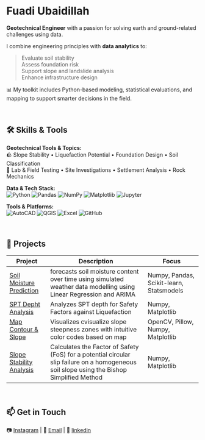 <br>

# Fuadi Ubaidillah


**Geotechnical Engineer** with a passion for solving earth and ground-related challenges using data.

I combine engineering principles with **data analytics** to:

> Evaluate soil stability <br>
> Assess foundation risk <br>
> Support slope and landslide analysis <br>
> Enhance infrastructure design <br>

📊 My toolkit includes Python-based modeling, statistical evaluations, and mapping to support smarter decisions in the field.

<br>

## 🛠️ Skills & Tools

**Geotechnical Tools & Topics:**  
🪨 Slope Stability • Liquefaction Potential • Foundation Design • Soil Classification  
🧪 Lab & Field Testing • Site Investigations • Settlement Analysis • Rock Mechanics  

**Data & Tech Stack:**  
![Python](https://img.shields.io/badge/-Python-3776AB?style=flat&logo=python&logoColor=white)
![Pandas](https://img.shields.io/badge/-Pandas-150458?style=flat&logo=pandas)
![NumPy](https://img.shields.io/badge/-NumPy-013243?style=flat&logo=numpy)
![Matplotlib](https://img.shields.io/badge/-Matplotlib-11557c?style=flat)
![Jupyter](https://img.shields.io/badge/-Jupyter-F37626?style=flat&logo=jupyter&logoColor=white)

**Tools & Platforms:**  
![AutoCAD](https://img.shields.io/badge/-AutoCAD-e10e20?style=flat&logo=autodesk)
![QGIS](https://img.shields.io/badge/-QGIS-589632?style=flat)
![Excel](https://img.shields.io/badge/-Excel-217346?style=flat&logo=microsoft-excel&logoColor=white)
![GitHub](https://img.shields.io/badge/-GitHub-181717?style=flat&logo=github)

<br>

## 🧩 Projects

| Project | Description | Focus |
|--------|-------------|-------|
| [Soil Moisture Prediction](https://github.com/fuadiub/Soil-Moisture-Prediction/blob/main/soil_moisture_prediction.ipynb) | forecasts soil moisture content over time using simulated weather data modelling using Linear Regression and ARIMA | Numpy, Pandas, Scikit-learn, Statsmodels |
| [SPT Depht Analysis](https://github.com/fuadiub/SPT-Depth/blob/main/spt_depth.ipynb) | Analyzes SPT depth for Safety Factors against Liquefaction | Numpy, Matplotlib |
| [Map Contour & Slope](https://github.com/fuadiub/Map-Contour-Slope/blob/main/map_contour_slope.ipynb) | Visualizes cvisualize slope steepness zones with intuitive color codes based on map | OpenCV, Pillow, Numpy, Matplotlib |
| [Slope Stability Analysis](https://github.com/fuadiub/Slope-Stability-Analysis/blob/main/Slope_Stability_Analysis.ipynb) | Calculates the Factor of Safety (FoS) for a potential circular slip failure on a homogeneous soil slope using the Bishop Simplified Method | Numpy, Matplotlib |

<br>

## 📫 Get in Touch

📷 [Instagram](https://www.instagram.com/fuadi_ubaidillah/)  |  📧 [Email](mailto:fuadiub77@gmail.com)  |  💼 [linkedin](https://www.linkedin.com/in/fuadi-ubaidillah-196b42122/)

